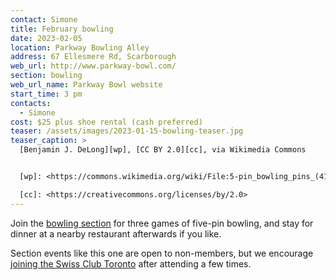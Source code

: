 ```yaml
---
contact: Simone
title: February bowling
date: 2023-02-05
location: Parkway Bowling Alley
address: 67 Ellesmere Rd, Scarborough
web_url: http://www.parkway-bowl.com/
section: bowling
web_url_name: Parkway Bowl website
start_time: 3 pm
contacts:
  - Simone
cost: $25 plus shoe rental (cash preferred)
teaser: /assets/images/2023-01-15-bowling-teaser.jpg
teaser_caption: >
  [Benjamin J. DeLong][wp], [CC BY 2.0][cc], via Wikimedia Commons


  [wp]: <https://commons.wikimedia.org/wiki/File:5-pin_bowling_pins_(4177654894).jpg>

  [cc]: <https://creativecommons.org/licenses/by/2.0>
---
```


Join the [bowling section][5pin] for three games of five-pin bowling, and stay
for dinner at a nearby restaurant afterwards if you like.

Section events like this one are open to non-members, but we encourage [joining
the Swiss Club Toronto][join] after attending a few times.

[5pin]: <{% link _pages/sections/bowling.md %}>
[join]: <{% link _pages/membership.md %}>
